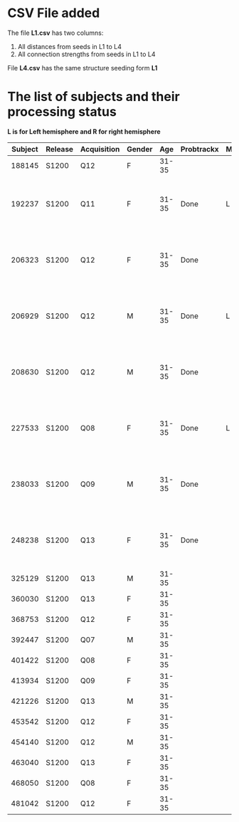 # CSV File added

The file **L1.csv** has two columns:

1. All distances from seeds in L1 to L4  
2. All connection strengths from seeds in L1 to L4  

File **L4.csv** has the same structure seeding form __L1__


# The list of subjects and their processing status

**L is for Left hemisphere and R for right hemisphere**  

| Subject | Release | Acquisition | Gender | Age | Probtrackx | MANIA | Note |  
| ------ | ------ | ------ | ------ | ------ | ------ | ------ | ------ |  
| 188145	|S1200	|Q12|	F |	31-35 |   |  |  |  
| 192237	|S1200	|Q11|	F |	31-35 | Done | L Done | re-run for traget ROI 180 |  
| 206323	|S1200	|Q12|	F |	31-35 | Done || re-run for traget ROI 180 |  
| 206929	|S1200	|Q12|	M |	31-35 | Done | L Done | re-run for traget ROI 180 |  
| 208630	|S1200	|Q12|	M |	31-35 | Done || re-run for traget ROI 180 |  
| 227533	|S1200	|Q08|	F |	31-35 | Done | L Done | re-run for traget ROI 180 |  
| 238033	|S1200	|Q09|	M |	31-35 | Done || re-run for traget ROI 180 |  
| 248238	|S1200	|Q13|	F |	31-35 | Done ||re-run for traget ROI 180 |  
| 325129	|S1200	|Q13|	M |	31-35 |  |  |  |  
| 360030	|S1200	|Q13|	F |	31-35 |  |  |  |  
| 368753	|S1200	|Q12|	F |	31-35 |  |  |  |  
| 392447	|S1200	|Q07|	M |	31-35 |  |  |  |  
| 401422	|S1200	|Q08|	F |	31-35 |  |  |  |   
| 413934	|S1200	|Q09|F | 31-35 |  |  |  |   
| 421226	|S1200	|Q13|	M |	31-35 |  |  |  |  
| 453542	|S1200	|Q12|	F |	31-35 |  |  |  |   
| 454140	|S1200	|Q12|	M |	31-35 |  |  |  |   
| 463040	|S1200	|Q13|	F |	31-35 |  |  |  |   
| 468050	|S1200	|Q08|	F |	31-35 |  |  |  |   
| 481042	|S1200	|Q12|	F |	31-35 |  |  |  |   

